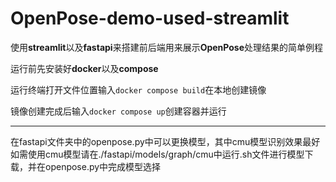 # OpenPose-demo-used-streamlit
使用**streamlit**以及**fastapi**来搭建前后端用来展示**OpenPose**处理结果的简单例程

运行前先安装好**docker**以及**compose**

运行终端打开文件位置输入`docker compose build`在本地创建镜像  

镜像创建完成后输入`docker compose up`创建容器并运行  
***
在fastapi文件夹中的openpose.py中可以更换模型，其中cmu模型识别效果最好  
如需使用cmu模型请在./fastapi/models/graph/cmu中运行.sh文件进行模型下载，并在openpose.py中完成模型选择
